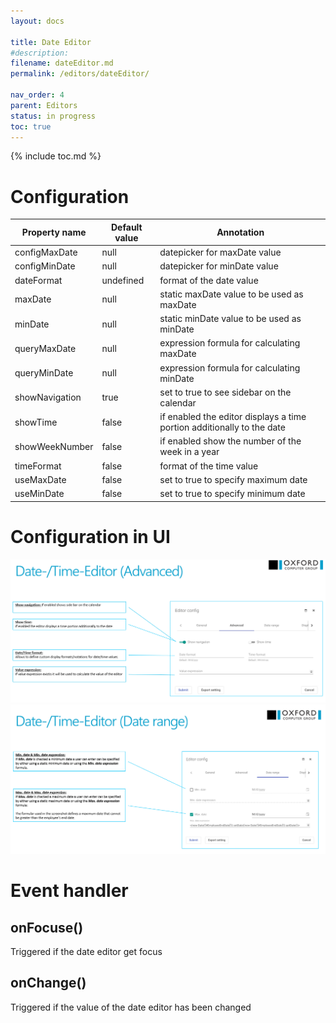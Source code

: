 ```yaml
---
layout: docs

title: Date Editor
#description:
filename: dateEditor.md
permalink: /editors/dateEditor/

nav_order: 4
parent: Editors
status: in progress
toc: true
---
```


{% include toc.md %}

# Configuration

|Property name| Default value | Annotation |
|--|--|--|
|configMaxDate|null|datepicker for maxDate value|
|configMinDate|null|datepicker for minDate value|
|dateFormat|undefined|format of the date value|
|maxDate|null|static maxDate value to be used as maxDate|
|minDate|null|static minDate value to be used as minDate|
|queryMaxDate|null|expression formula for calculating maxDate|
|queryMinDate|null|expression formula for calculating minDate|
|showNavigation|true|set to true to see sidebar on the calendar|
|showTime|false|if enabled the editor displays a time portion additionally to the date|
|showWeekNumber|false|if enabled show the number of the week in a year|
|timeFormat|false|format of the time value|
|useMaxDate|false|set to true to specify maximum date|
|useMinDate|false|set to true to specify minimum date|


# Configuration in UI

![image.png](/img/image-8a32a199-3288-4843-93d1-baba1a2371a0.png)
![image.png](/img/image-1b44de62-ee5c-46d5-8807-8bb502d80db0.png)

# Event handler

## onFocuse()

Triggered if the date editor get focus

## onChange()

Triggered if the value of the date editor has been changed
